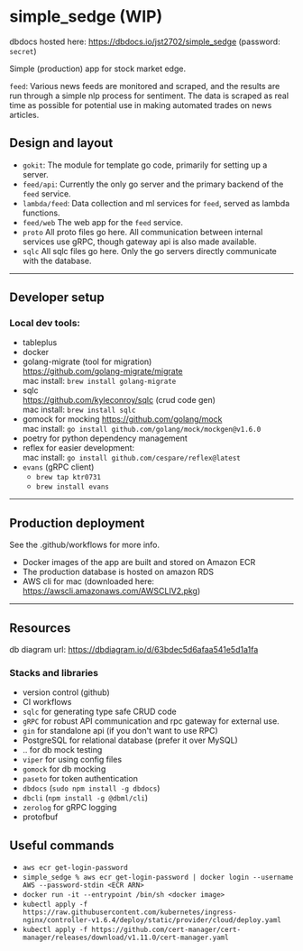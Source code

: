 # simple_sedge (WIP)
dbdocs hosted here: https://dbdocs.io/jst2702/simple_sedge (password: `secret`)


Simple (production) app for stock market edge. 

`feed`: Various news feeds are monitored and scraped, and the results are run through a simple nlp process for sentiment. The data is scraped as real time as possible for potential use in making automated trades on news articles.

## Design and layout
* `gokit`: The module for template go code, primarily for setting up a server.
* `feed/api`: Currently the only go server and the primary backend of the `feed` service.
* `lambda/feed`: Data collection and ml services for `feed`, served as lambda functions.
* `feed/web` The web app for the `feed` service.
* `proto` All proto files go here. All communication between internal services use gRPC, though gateway api is also made available.
* `sqlc` All sqlc files go here. Only the go servers directly communicate with the database.

---
## Developer setup

### Local dev tools:
* tableplus
* docker
* golang-migrate (tool for migration)<br>
https://github.com/golang-migrate/migrate <br>
mac install: `brew install golang-migrate`
* sqlc <br>
https://github.com/kyleconroy/sqlc (crud code gen)<br>
mac install: `brew install sqlc`
* gomock for mocking https://github.com/golang/mock <br> mac install: `go install github.com/golang/mock/mockgen@v1.6.0`
* poetry for python dependency management
* reflex for easier development: <br> mac install: `go install github.com/cespare/reflex@latest`
* `evans` (gRPC client)
    * `brew tap ktr0731`
    * `brew install evans`
---
## Production deployment

See the .github/workflows for more info.

* Docker images of the app are built and stored on Amazon ECR
* The production database is hosted on amazon RDS
* AWS cli for mac (downloaded here: https://awscli.amazonaws.com/AWSCLIV2.pkg)

---
## Resources
db diagram url: https://dbdiagram.io/d/63bdec5d6afaa541e5d1a1fa

### Stacks and libraries
* version control (github)
* CI workflows
* `sqlc` for generating type safe CRUD code
* `gRPC` for robust API communication and rpc gateway for external use.
* `gin` for standalone api (if you don't want to use RPC)
* PostgreSQL for relational database (prefer it over MySQL)
* .. for db mock testing
* `viper` for using config files
* `gomock` for db mocking
* `paseto` for token authentication
* `dbdocs` (`sudo npm install -g dbdocs`)
* `dbcli` (`npm install -g @dbml/cli`)
* `zerolog` for gRPC logging
* protofbuf

## Useful commands
* `aws ecr get-login-password`
* `simple_sedge % aws ecr get-login-password | docker login --username AWS --password-stdin <ECR ARN>`
* `docker run -it --entrypoint /bin/sh <docker image>`
* `kubectl apply -f https://raw.githubusercontent.com/kubernetes/ingress-nginx/controller-v1.6.4/deploy/static/provider/cloud/deploy.yaml`
* `kubectl apply -f https://github.com/cert-manager/cert-manager/releases/download/v1.11.0/cert-manager.yaml`
